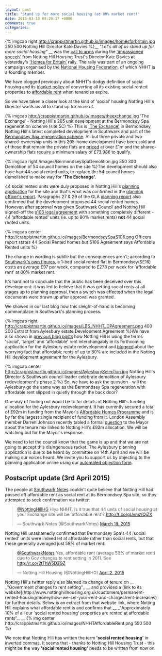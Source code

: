 ```yaml
---
layout: post
title: "Stand up for more social housing (at 80% market rent)"
date: 2015-03-18 09:29:17 +0000
comments: true
categories: 
---
```

{% imgcap right http://crappistmartin.github.io/images/homesforbritain.jpg 250 500 Notting Hill Director Kate Davies %}__ _"Let's all of us stand up for more social housing"_ __ was the [call to arms](https://twitter.com/NottingHillHG/status/577771553842167808) during the ['impassioned speech'](http://www.24dash.com/news/housing/2015-03-18-The-Homes-for-Britain-bus-relay-reaches-Westminister) from Notting Hill Housing Trust's Director Kate Davies at yesterday's ['Homes for Britain'](http://www.theguardian.com/society/2015/mar/17/london-housing-rally-protesters-gather-at-homes-for-britain-event) rally. The rally was part of an ongoing campaign organised by the [National Housing Federation](http://www.housing.org.uk/), of which NHHT is a founding member. 

We have blogged previously about NHHT's dodgy definition of social housing and its [blanket policy](http://www.nottinghillhousing.org.uk/customers/permanent-rented-housing/information-for-permanent-rented-housing-tenants/affordable-rent-update) of converting all its existing social rented properties to [affordable rent](http://www.theguardian.com/housing-network/2014/feb/03/affordable-housing-meaning-rent-social-housing) when tenancies expire.

So we have taken a closer look at the kind of 'social' housing Notting Hill's Director wants us all to stand up for more of. 
  
{% imgcap http://crappistmartin.github.io/images/theexchange.jpg 'The Exchange' - Notting Hill's 205 unit development at the Bermondsey Spa regeneration scheme (site 5C) %}
This is ['The Exchange'](http://www.the-exchange-london.com/) in Bermondsey, Notting Hill's latest completed development in Southwark and part of the [Bermondsey Spa regeneration scheme](http://www.southwark.gov.uk/info/200180/bermondsey_spa/1144/bermondsey_spa_masterplan).
All but three private and two shared-ownership units in this 205-home development have been sold and of those that remain the private flats are [priced](http://www.the-exchange-london.com/availability?tenure=TH) at over £1m and the shared-ownership flats [require](http://www.the-exchange-london.com/availability/so) a minimum salary of £73,986 to qualify. 
 
{% imgcap right /images/BermondseySpaDemolition.jpg 350 300 Demolition of 54 council homes on the site %}The development should also have had 44 social rented units, to replace the 54 council homes demolished to make way for __'The Exchange'__.

44 social rented units were duly proposed in Notting Hill's [planning application](http://planbuild.southwark.gov.uk/documents/?casereference=10/AP/3010&system=DC) for the site and that's what was confirmed in the [planning officer's report](http://planbuild.southwark.gov.uk/documents/?GetDocument=%7B%7B%7B!7lhb2IoB57lo6iUf2g/V0A==!%7D%7D%7D). Paragraphs 27 & 29 of the GLA [planning report](http://crappistmartin.github.io/images/GLABermondseySpaReport.pdf) also confirmed that the development proposed 44 social rented homes. However, after approval was given Southwark Council and Notting Hill signed-off the [s106 legal agreement](http://planbuild.southwark.gov.uk/documents/?GetDocument=%7B%7B%7B!v0IQJeAkBHGLkpIJJYfrTA==!%7D%7D%7D) with something completely different - 44 'affordable rented' units (ie. up to 80% market rents) __not__ 44 social rented units. 

{% imgcap center http://crappistmartin.github.io/images/BermondseySpaS106.png Officers report states 44 Social Rented homes but S106 Agreement says Affordable Rented units %}

The change in wording is subtle but the consequences aren't; according to [Southwark's own figures](http://www.southwark.gov.uk/download/downloads/id/11603/affordable_rent_study_december_2014_update), a 1-bed social rented flat in Bermondsey(SE16) costs an average £97 per week, compared to £273 per week for 'affordable rent' at 80% market rent.  

It's hard not to conclude that the public has been deceived over this development: it was led to believe that it was getting social rents at all stages up to planning approval, then a switch was effected when the legal documents were drawn up after approval was granted.

We showed in our last blog how this sleight-of-hand is becoming commonplace in Southwark's planning process. 

{% imgcap right http://crappistmartin.github.io/images/LBS_NHHT_DPAgreement.png 400 200 Extract from Aylesbury estate Development Agreement %}We have also shown in [previous blog posts](http://35percent.org/blog/2014/11/01/aylesbury-estate-planning-application/) how Notting Hill is using the terms 'social', 'target' and 'affordable' rent interchangably in its forthcoming application for the Aylesbury estate redevelopment and [blogged](http://35percent.org/blog/2015/03/10/affordable-rent-is-not-social/) about the worrying fact that affordable rents of up to 80% are included in the Notting Hill development agreement for the Aylesbury.   

{% imgcap center http://crappistmartin.github.io/images/AylesburySelection.jpg Notting Hill's Director & Southwark council leader celebrate demolition of Aylesbury redevelopment's phase 2 %}
So, we have to ask the question - will the Aylesbury go the same way as the Bermondsey Spa regeneration with affordable rent slipped in quietly through the back door? 

One way of finding out would be to for details of Notting Hill's funding allocation for the Aylesbury redevelopment. It has currently secured a total of £92m in funding from the Mayor's [Affordable Homes Programme](https://www.london.gov.uk/priorities/housing-land/increasing-housing-supply/affordable-homes-programme) and is by far the largest single recipient of funding from it. London Assembly member Darren Johnson recently tabled a formal [question](http://questions.london.gov.uk/QuestionSearch/searchclient/questions/question_281359) to the Mayor about the tenure mix linked to Notting Hill's £92m allocation. We will be watching out for the Mayor's response.


We need to let the council know that the game is up and that we are not going to accept this disingenuous racket. The Aylesbury planning application is due to be heard by committee on 14th April and we will be making our voices heard. We invite you to support us by objecting to the planning application online using our [automated objection form](http://commentform.herokuapp.com).

## Postscript update (3rd April 2015)
The people at [Southwark Notes](http://southwarknotes.wordpress.com) couldn't quite believe that Notting Hill had passed off affordable rent as social rent at its Bermondsey Spa site, so they attempted to seek confirmation via twitter:
<blockquote class="twitter-tweet" lang="en"><p><a href="https://twitter.com/NottingHillHG">@NottingHillHG</a> Hiya NHHT. Is it true that 44 units of social housing at your Exchange site will be &#39;affordable rent&#39;? <a href="http://t.co/gUvnsYQjZX">http://t.co/gUvnsYQjZX</a></p>&mdash; Southwark Notes (@SouthwarkNotes) <a href="https://twitter.com/SouthwarkNotes/status/578173781019111424">March 18, 2015</a></blockquote>
<script async src="//platform.twitter.com/widgets.js" charset="utf-8"></script>
Notting Hill unashamedly confirmed that Bermondsey Spa's 44 'social rented' units were indeed let at affordable rather than social rents, but that these generally averaged just 58% of market rent:
<blockquote class="twitter-tweet" data-conversation="none" data-cards="hidden" lang="en"><p><a href="https://twitter.com/SouthwarkNotes">@SouthwarkNotes</a> Yes, affordable rent (average 58% of market rent) due to Gov changes to rent setting in 2011. See <a href="http://t.co/2tThW5DZGZ">http://t.co/2tThW5DZGZ</a></p>&mdash; Notting Hill Housing (@NottingHillHG) <a href="https://twitter.com/NottingHillHG/status/583639651702943744">April 2, 2015</a></blockquote>
<script async src="//platform.twitter.com/widgets.js" charset="utf-8"></script>
Notting Hill's twitter reply also blamed its change of tenure on __ _"Government changes to rent setting"_ __ and provided a [link to its website](http://www.nottinghillhousing.org.uk/customers/permanent-rented-housing/money/how-we-set-your-rent-and-charges/rent-increases) for further details. Below is an extract from that website link, where Notting Hill explains what affordable rent is and confirms that __ _"Approximately 10% of all our 'social rented housing' properties are rented at affordable rents"._ __  
{% img center http://crappistmartin.github.io/images/NHHTAffordableRent.png 550 500 %}

We note that Notting Hill has written the term __'social rented housing'__ in inverted commas. It seems that - thanks to Notting Hill Housing Trust - this might be the way __'social rented housing'__ needs to be written from now on. 


